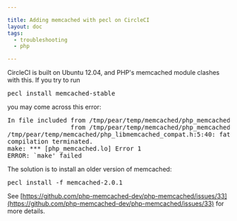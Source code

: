```yaml
---

title: Adding memcached with pecl on CircleCI
layout: doc
tags:
  - troubleshooting
  - php

---
```


CircleCI is built on Ubuntu 12.04, and PHP's memcached module clashes with this. If you try to run

<pre>
pecl install memcached-stable
</pre>

you may come across this error:

<pre>
In file included from /tmp/pear/temp/memcached/php_memcached.h:22:0,
                 from /tmp/pear/temp/memcached/php_memcached.c:47:
/tmp/pear/temp/memcached/php_libmemcached_compat.h:5:40: fatal error: libmemcached-1.0/memcached.h: No such file or directory
compilation terminated.
make: *** [php_memcached.lo] Error 1
ERROR: `make' failed
</pre>

The solution is to install an older version of memcached:

<pre>
pecl install -f memcached-2.0.1
</pre>

See
[https://github.com/php-memcached-dev/php-memcached/issues/33](https://github.com/php-memcached-dev/php-memcached/issues/33)
for more details.
